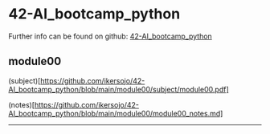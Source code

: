 # 42-AI_bootcamp_python
Further info can be found on github: [42-AI_bootcamp_python](https://github.com/42-AI/bootcamp_python/issues)

## module00

(subject)[https://github.com/ikersojo/42-AI_bootcamp_python/blob/main/module00/subject/module00.pdf]

(notes)[https://github.com/ikersojo/42-AI_bootcamp_python/blob/main/module00/module00_notes.md]

---
